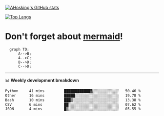 [![AHosking's GitHub stats](https://github-readme-stats.vercel.app/api?username=ahosking&count_private=true&show_icons=true&theme=onedark&hide_rank=true&include_all_commits=true)](https://github.com/ahosking)

[![Top Langs](https://github-readme-stats.vercel.app/api/top-langs/?username=ahosking&layout=compact&theme=onedark)](https://github.com/ahosking)


# Don't forget about [mermaid](https://github.blog/2022-02-14-include-diagrams-markdown-files-mermaid/)!

```mermaid
  graph TD;
      A-->B;
      A-->C;
      B-->D;
      C-->D;
```
-------

📊 **Weekly development breakdown**

<!--START_SECTION:waka-->

```txt
Python     41 mins         ████████████▓░░░░░░░░░░░░   50.46 %
Other      16 mins         █████░░░░░░░░░░░░░░░░░░░░   19.78 %
Bash       10 mins         ███▒░░░░░░░░░░░░░░░░░░░░░   13.38 %
CSV        6 mins          ██░░░░░░░░░░░░░░░░░░░░░░░   07.62 %
JSON       4 mins          █▒░░░░░░░░░░░░░░░░░░░░░░░   05.55 %
```

<!--END_SECTION:waka-->
